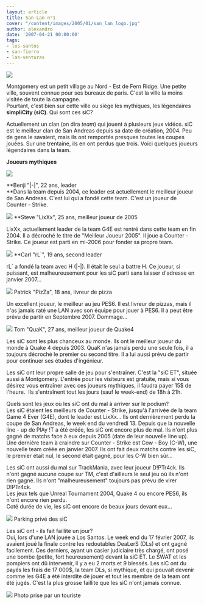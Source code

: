 ```yaml
---
layout: article
title: San Lan n°1
cover: "/content/images/2005/01/san_lan_logo.jpg"
author: alexandro
date: '2007-04-21 00:00:00'
tags:
- los-santos
- san-fierro
- las-venturas
---
```


![](/content/images/2005/01/montgomery1.jpg)

Montgomery est un petit village au Nord - Est de Fern Ridge. Une petite ville, souvent connue pour ses bureaux de paris. C'est la ville la moins visitée de toute la campagne.  
Pourtant, c'est bien sur cette ville ou siège les mythiques, les légendaires **simpliCity (siC)**. Qui sont ces siC?

Actuellement un clan (on dira _team_) qui jouent&nbsp;à plusieurs jeux vidéos. siC est le meilleur clan de San Andreas depuis sa date de création, 2004. Peu de gens le savaient, mais ils ont remportés presques toutes les coupes jouées. Sur une trentaine, ils en ont perdus que trois. Voici quelques joueurs légendaires dans la team.

**Joueurs mythiques**

![](/content/images/2005/01/h.jpg)

\*\*Benji "|-|", 22 ans, leader  
\*\*Dans la team depuis 2004, ce leader est actuellement le meilleur joueur de San Andreas. C'est lui qui a fondé cette team. C'est un joueur de Counter - Strike.

![](/content/images/2005/01/LixXx.jpg) 
\*\*Steve "LixXx", 25 ans, meilleur joueur de 2005

LixXx, actuellement leader de la team G4E est rentré dans cette team en fin 2004. Il a décroché le titre de "Meilleur Joueur 2005". Il joue a Counter - Strike. Ce joueur est parti en mi-2006 pour fonder sa propre team.

![](/content/images/2005/01/leader_carl.jpg) 
\*\*Carl "rL`", 19 ans, second leader

rL` a fondé la team avec H (|-|). Il était le seul a battre H. Ce joueur, si puissant, est malheureusement pour les siC parti sans laisser d'adresse en janvier 2007...

![](/content/images/2005/01/patrick_live.jpg) 
Patrick "PizZa", 18 ans, livreur de pizza

Un excellent joueur, le meilleur au jeu PES6. Il est livreur de pizzas, mais&nbsp;il n'as jamais raté une LAN avec son équipe pour jouer&nbsp;à PES6. Il a peut être prévu de partir en Septembre 2007. Dommage...

![](/content/images/2005/01/tom_parker1.jpg) 
Tom "QuaK", 27 ans, meilleur joueur de Quake4

Les siC sont les plus chanceux au monde. Ils ont le meilleur joueur du monde&nbsp;à Quake 4 depuis 2003. QuaK n'as jamais perdu une seule fois, il a toujours décroché le premier ou second titre. Il a lui aussi prévu de partir pour continuer ses études d'ingénieur.

Les siC ont leur propre salle de jeu pour s'entraîner. C'est la "siC ET", située aussi&nbsp;à Montgomery. L'entrée pour les visiteurs est gratuite, mais si vous désirez vous entraîner avec ces joueurs mythiques, il faudra payer 15$ de l'heure.&nbsp; Ils s'entraînent tout les jours (sauf le week-end) de 18h&nbsp;à 21h.

Quels sont les jeux où les siC ont du mal&nbsp;à arriver sur le podium?  
Les siC étaient les meilleurs de Counter - Strike, jusqu'à l'arrivée de la team Game 4 Ever (G4E), dont le leader est LixXx... Ils ont dernièrement perdu la coupe de San Andreas, le week end du vendredi 13. Depuis que&nbsp;la nouvelle line - up de PlAy !T a été créée, les siC ont encore plus de mal. Ils n'ont plus gagné de matchs face&nbsp;à eux depuis 2005 (date de leur nouvelle line up). Une dernière team à craindre sur Counter - Strike est Cow - Boy (C-W), une nouvelle team créée en janvier 2007. Ils ont fait deux matchs contre les siC, le premier était nul, le second était gagné, pour les C-W bien sûr...

Les siC ont aussi du mal&nbsp;sur TrackMania, avec leur joueur D!PTr4ck. Ils n'ont gagné aucune coupe sur TM, c'est d'ailleurs le seul jeu où ils n'ont rien gagné. Ils n'ont "malheureusement" toujours pas prévu de virer D!PTr4ck.  
Les jeux tels que Unreal Tournament 2004, Quake 4 ou encore PES6, ils n'ont encore rien perdu.  
Coté durée de vie, les siC ont encore de beaux jours devant eux...

![](/content/images/2005/01/montgomery2.jpg) 
Parking privé des siC

Les siC ont - ils fait faillite un jour?  
Oui, lors d'une LAN jouée a Los Santos. Le week end du 17&nbsp;février 2007, ils avaient joué la finale contre les redoutables DeaLerS (DLs) et ont gagné facilement. Ces derniers, ayant un casier judiciaire très chargé, ont posé une bombe (petite, fort heureusement) devant la siC ET. Le SWAT et les pompiers ont dû intervenir, il y a eu 2 morts et 9 blessés. Les siC ont du payés les frais de 17 000$, la team DLs, si mythique, et qui pouvait devenir comme les G4E a été interdite de jouer et tout les membre de la team ont été jugés. C'est la plus grosse faillite que les siC n'ont jamais connue.

![](/content/images/2005/01/accident3.jpg) 
Photo prise par un touriste